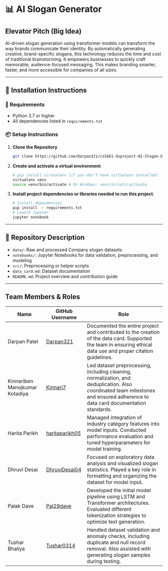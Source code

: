 # 📊 AI Slogan Generator

## Elevator Pitch (Big Idea)

AI-driven slogan generation using transformer models can transform the way brands communicate their identity. By automatically generating creative, brand-specific slogans, this technology reduces the time and cost of traditional brainstorming. It empowers businesses to quickly craft memorable, audience-focused messaging. This makes branding smarter, faster, and more accessible for companies of all sizes. 

---

## 🚀 Installation Instructions

### 🔧 Requirements
- Python 3.7 or higher  
- All dependencies listed in `requirements.txt`

### 📦 Setup Instructions

1. **Clone the Repository**
   ```bash
   git clone https://github.com/Darpan321/cs5661-dsproject-AI-Slogan-Generator.git
   
2. **Create and activate a virtual environment**

   ```bash
   # pip install virtualenv (if you don't have virtualevn installed)
   virtualenv venv
   source venv/bin/activate # On Windows: venv\Scripts\activate
   ```
3. **Install project dependencies or libraries needed to run this project.**

   ```bash
   # Install dependencies
   pip install -r requirements.txt
   # Launch Jupyter
   jupyter notebook
   ```
---

## 📂 Repository Description
- `data/`: Raw and processed Company slogan datasets
- `notebooks/`: Jupyter Notebooks for data validation, preprocessing, and modeling
- `src/`: Preprocessing or helper scripts
- `data_card.md`: Dataset documentation
- `README.md`: Project overview and contribution guide

---

## Team Members & Roles

| Name | GitHub Username | Role |
|---|---|---|
| Darpan Patel | [Darpan321](https://github.com/Darpan321) | Documented the entire project and contributed to the creation of the data card. Supported the team in ensuring ethical data use and proper citation guidelines. |
| Kinnariben Manojkumar Kotadiya | [Kinnari7](https://github.com/Kinnari7) | Led dataset preprocessing, including cleaning, normalization, and deduplication. Also coordinated team milestones and ensured adherence to data card documentation standards. |
| Harita Parikh | [haritaparikh05](https://github.com/haritaparikh05) | Managed integration of industry category features into model inputs. Conducted performance evaluation and tuned hyperparameters for model training. |
| Dhruvi Desai | [DhruviDesai04](https://github.com/DhruviDesai04) | Focused on exploratory data analysis and visualized slogan statistics. Played a key role in formatting and organizing the dataset for model input. |
| Palak Dave | [Pal29dave](https://github.com/Pal29dave) | Developed the initial model pipeline using LSTM and Transformer architectures. Evaluated different tokenization strategies to optimize text generation. |
| Tushar Bhaliya | [Tushar0314](https://github.com/Tushar0314) | Handled dataset validation and anomaly checks, including duplicate and null record removal. Also assisted with generating slogan samples during testing. |
